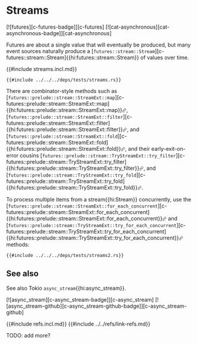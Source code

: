 # Streams

[![futures][c-futures-badge]][c-futures]  [![cat-asynchronous][cat-asynchronous-badge]][cat-asynchronous]

Futures are about a single value that will eventually be produced, but many event sources naturally produce a [`futures::stream::Stream`][c-futures::stream::Stream]{{hi:futures::stream::Stream}} of values over time.

{{#include streams.incl.md}}

```rust,editable,mdbook-runnable
{{#include ../../../deps/tests/streams.rs}}
```

There are combinator-style methods such as [`futures::prelude::stream::StreamExt::map`][c-futures::prelude::stream::StreamExt::map]{{hi:futures::prelude::stream::StreamExt::map}}⮳, [`futures::prelude::stream::StreamExt::filter`][c-futures::prelude::stream::StreamExt::filter]{{hi:futures::prelude::stream::StreamExt::filter}}⮳, and [`futures::prelude::stream::StreamExt::fold`][c-futures::prelude::stream::StreamExt::fold]{{hi:futures::prelude::stream::StreamExt::fold}}⮳, and their early-exit-on-error cousins [`futures::prelude::stream::TryStreamExt::try_filter`][c-futures::prelude::stream::TryStreamExt::try_filter]{{hi:futures::prelude::stream::TryStreamExt::try_filter}}⮳, and [`futures::prelude::stream::TryStreamExt::try_fold`][c-futures::prelude::stream::TryStreamExt::try_fold]{{hi:futures::prelude::stream::TryStreamExt::try_fold}}⮳.

To process multiple items from a stream{{hi:Stream}} concurrently, use the [`futures::prelude::stream::StreamExt::for_each_concurrent`][c-futures::prelude::stream::StreamExt::for_each_concurrent]{{hi:futures::prelude::stream::StreamExt::for_each_concurrent}}⮳ and [`futures::prelude::stream::TryStreamExt::try_for_each_concurrent`][c-futures::prelude::stream::TryStreamExt::try_for_each_concurrent]{{hi:futures::prelude::stream::TryStreamExt::try_for_each_concurrent}}⮳ methods:

```rust,editable,noplayground,no_run
{{#include ../../../deps/tests/streams2.rs}}
```

## See also

See also Tokio `async_stream`{{hi:async_stream}}.

[![async_stream][c-async_stream-badge]][c-async_stream]  [![async_stream-github][c-async_stream-github-badge]][c-async_stream-github]

{{#include refs.incl.md}}
{{#include ../../refs/link-refs.md}}

<div class="hidden">
TODO: add more?
</div>

